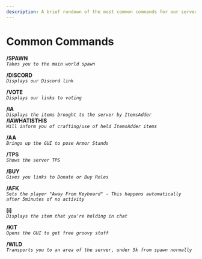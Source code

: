 ```yaml
---
description: A brief rundown of the most common commands for our server.
---
```


# Common Commands

**/SPAWN**  
_`Takes you to the main world spawn`_

**/DISCORD**  
_`Displays our Discord link`_

**/VOTE**  
_`Displays our links to voting`_

**/IA**  
_`Displays the items brought to the server by ItemsAdder`_  
**/IAWHATISTHIS**  
_`Will inform you of crafting/use of held ItemsAdder items`_ 

**/AA**  
_`Brings up the GUI to pose Armor Stands`_

**/TPS**  
_`Shows the server TPS`_

**/BUY**  
_`Gives you links to Donate or Buy Roles`_

**/AFK**  
_`Sets the player "Away From Keyboard" - This happens automatically after 5minutes of no activity`_

**\[i\]**  
_`Displays the item that you're holding in chat`_

**/KIT**  
_`Opens the GUI to get free groovy stuff`_

**/WILD**  
_`Transports you to an area of the server, under 5k from spawn normally`_



